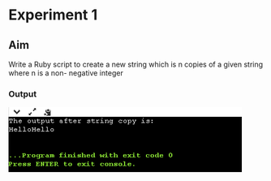 # Experiment 1
## Aim
Write a Ruby script to create a new string which is n copies of a given string where n is a non- negative integer

### Output

![output](1.png)

